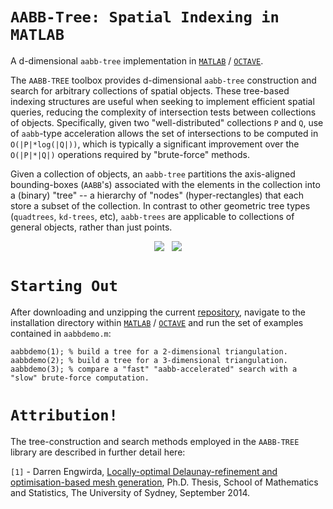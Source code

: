# `AABB-Tree: Spatial Indexing in MATLAB`

A d-dimensional `aabb-tree` implementation in <a href="http://www.mathworks.com">`MATLAB`</a> / <a href="https://www.gnu.org/software/octave">`OCTAVE`</a>.

The `AABB-TREE` toolbox provides d-dimensional `aabb-tree` construction and search for arbitrary collections of spatial objects. These tree-based indexing structures are useful when seeking to implement efficient spatial queries, reducing the complexity of intersection tests between collections of objects. Specifically, given two "well-distributed" collections `P` and `Q`, use of `aabb`-type acceleration allows the set of intersections to be computed in `O(|P|*log(|Q|))`, which is typically a significant improvement over the `O(|P|*|Q|)` operations required by "brute-force" methods. 

Given a collection of objects, an `aabb-tree` partitions the axis-aligned bounding-boxes (`AABB`'s) associated with the elements in the collection into a (binary) "tree" -- a hierarchy of "nodes" (hyper-rectangles) that each store a subset of the collection. In contrast to other geometric tree types (`quadtrees`, `kd-trees`, etc), `aabb-trees` are applicable to collections of general objects, rather than just points. 

<p align="center">
  <img src = "../master/test-data/aabb-tree-1-small.png"> &nbsp
  <img src = "../master/test-data/aabb-tree-2-small.png">
</p>

# `Starting Out`

After downloading and unzipping the current <a href="https://github.com/dengwirda/aabb-tree/archive/master.zip">repository</a>, navigate to the installation directory within <a href="http://www.mathworks.com">`MATLAB`</a> / <a href="https://www.gnu.org/software/octave">`OCTAVE`</a> and run the set of examples contained in `aabbdemo.m`:
````
aabbdemo(1); % build a tree for a 2-dimensional triangulation.
aabbdemo(2); % build a tree for a 3-dimensional triangulation.
aabbdemo(3); % compare a "fast" "aabb-accelerated" search with a "slow" brute-force computation.
````
# `Attribution!`

The tree-construction and search methods employed in the `AABB-TREE` library are described in further detail here: 

`[1]` - Darren Engwirda, <a href="http://hdl.handle.net/2123/13148">Locally-optimal Delaunay-refinement and optimisation-based mesh generation</a>, Ph.D. Thesis, School of Mathematics and Statistics, The University of Sydney, September 2014.
